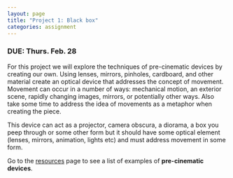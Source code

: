 ```yaml
---
layout: page
title: "Project 1: Black box"
categories: assignment
---
```


### DUE: Thurs. Feb. 28

For this project we will explore the techniques of pre-cinematic devices by creating our own. Using lenses, mirrors, pinholes, cardboard, and other material create an optical device that addresses the concept of movement. Movement can occur in a number of ways: mechanical motion, an exterior scene, rapidly changing images, mirrors, or potentially other ways. Also take some time to address the idea of movements as a metaphor when creating the piece.

This device can act as a projector, camera obscura, a diorama, a box you peep through or some other form but it should have some optical element (lenses, mirrors, animation, lights etc) and must address movement in some form.

Go to the [resources](resources) page to see a list of examples of **pre-cinematic devices**.